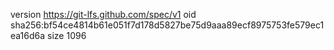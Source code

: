 version https://git-lfs.github.com/spec/v1
oid sha256:bf54ce4814b61e051f7d178d5827be75d9aaa89ecf8975753fe579ec1ea16d6a
size 1096
